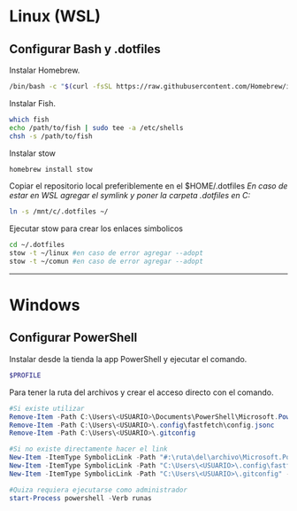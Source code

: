 # Linux (WSL)
## Configurar Bash y .dotfiles
Instalar Homebrew.
```bash
/bin/bash -c "$(curl -fsSL https://raw.githubusercontent.com/Homebrew/install/HEAD/install.sh)"
```
Instalar Fish.
```bash
which fish
echo /path/to/fish | sudo tee -a /etc/shells
chsh -s /path/to/fish
```
Instalar stow
```bash
homebrew install stow
```
Copiar el repositorio local preferiblemente en el $HOME/.dotfiles 
*En caso de estar en WSL agregar el symlink y poner la carpeta .dotfiles en C:* 
```bash
ln -s /mnt/c/.dotfiles ~/
``` 
Ejecutar stow para crear los enlaces simbolicos 
```bash
cd ~/.dotfiles
stow -t ~/linux #en caso de error agregar --adopt
stow -t ~/comun #en caso de error agregar --adopt
```
---
# Windows
## Configurar PowerShell
Instalar desde la tienda la app PowerShell y ejecutar el comando.
```PowerShell
$PROFILE
```
Para tener la ruta del archivos y crear el acceso directo con el comando.
```PowerShell
#Si existe utilizar
Remove-Item -Path C:\Users\<USUARIO>\Documents\PowerShell\Microsoft.PowerShell_profile.ps1
Remove-Item -Path C:\Users\<USUARIO>\.config\fastfetch\config.jsonc
Remove-Item -Path C:\Users\<USUARIO>\.gitconfig

#Si no existe directamente hacer el link
New-Item -ItemType SymbolicLink -Path "#:\ruta\del\archivo\Microsoft.PowerShell_profile.ps1" -Value "C:\.dotfiles\windows\Microsoft.PowerShell_profile.ps1"
New-Item -ItemType SymbolicLink -Path "C:\Users\<USUARIO>\.config\fastfetch\config.jsonc" -Value "C:\.dotfiles\linux\.config\fastfetch\config.jsonc"
New-Item -ItemType SymbolicLink -Path "C:\Users\<USUARIO>\.gitconfig" -Value "C:\.dotfiles\comun\.gitconfig"

#Quiza requiera ejecutarse como administrador
start-Process powershell -Verb runas 
```
